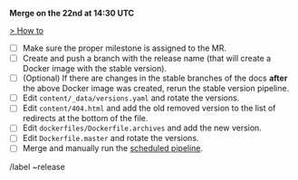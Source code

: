 **Merge on the 22nd at 14:30 UTC**

[> How to](https://gitlab.com/gitlab-org/gitlab-docs/blob/master/dockerfiles/README.md)

- [ ] Make sure the proper milestone is assigned to the MR.
- [ ] Create and push a branch with the release name (that will create a Docker image with the stable version).
- [ ] \(Optional) If there are changes in the stable branches of the docs **after** the above Docker image was created, rerun the stable version pipeline.
- [ ] Edit `content/_data/versions.yaml` and rotate the versions.
- [ ] Edit `content/404.html` and add the old removed version to the list of redirects at the bottom of the file.
- [ ] Edit `dockerfiles/Dockerfile.archives` and add the new version.
- [ ] Edit `Dockerfile.master` and rotate the versions.
- [ ] Merge and manually run the [scheduled pipeline](https://gitlab.com/gitlab-org/gitlab-docs/pipeline_schedules).

/label ~release
